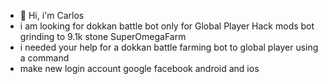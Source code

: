 - 👋 Hi, i'm Carlos
- i am looking for dokkan battle bot only for  Global Player Hack mods bot grinding to 9.1k stone SuperOmegaFarm
- i needed your help for a dokkan battle farming bot to global player using a command
- make new login account google facebook android and ios  


